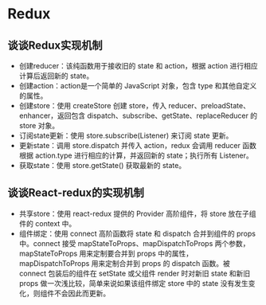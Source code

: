 # Redux
## 谈谈Redux实现机制
- 创建reducer：该纯函数用于接收旧的 state 和 action，根据 action 进行相应计算后返回新的 state。
- 创建action：action是一个简单的 JavaScript 对象，包含 type 和其他自定义的属性。
- 创建store：使用 createStore 创建 store，传入 reducer、preloadState、enhancer，返回包含 dispatch、subscribe、getState、replaceReducer 的 store 对象。
- 订阅state更新：使用 store.subscribe(Listener) 来订阅 state 更新。
- 更新state：调用 store.dispatch 并传入 action，redux 会调用 reducer 函数根据 action.type 进行相应的计算，并返回新的 state；执行所有 Listener。
- 获取state：使用 store.getState() 获取最新的 state。

## 谈谈React-redux的实现机制
- 共享store：使用 react-redux 提供的 Provider 高阶组件，将 store 放在子组件的 context 中。
- 组件绑定：使用 connect 高阶函数将 state 和 dispatch 合并到组件的 props 中。connect 接受 mapStateToProps、mapDispatchToProps 两个参数，mapStateToProps 用来定制要合并到 props 中的属性，mapDispatchToProps 用来定制合并到 props 的 dispatch 函数。被 connect 包装后的组件在 setState 或父组件 render 时对新旧 state 和新旧 props 做一次浅比较，简单来说如果该组件绑定 store 中的 state 没有发生变化，则组件不会因此而更新。
